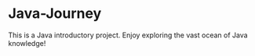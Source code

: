 # Java-Journey
This is a Java introductory project. Enjoy exploring the vast ocean of Java knowledge!
